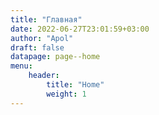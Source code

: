 ```yaml
---
title: "Главная"
date: 2022-06-27T23:01:59+03:00
author: "Apol"
draft: false
datapage: page--home
menu:
    header:
        title: "Home"
        weight: 1
---
```

